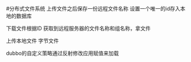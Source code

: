 #分布式文件系统
上传文件之后保存一份远程文件名称  设置一个唯一的id存入本地的数据库

下载文件根据ID 获取到远程服务器的文件名称和组名称，拿文件

上传本地文件  字节文件

dubbo的自定义策略通过反射修改应用赋值来加载
